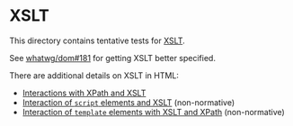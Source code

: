 # XSLT

This directory contains tentative tests for [XSLT](https://dom.spec.whatwg.org/#xslt).

See [whatwg/dom#181](https://github.com/whatwg/dom/issues/181) for getting XSLT
better specified.

There are additional details on XSLT in HTML:
- [Interactions with XPath and XSLT](https://html.spec.whatwg.org/multipage/infrastructure.html#interactions-with-xpath-and-xslt)
- [Interaction of `script` elements and XSLT](https://html.spec.whatwg.org/multipage/scripting.html#scriptTagXSLT) (non-normative)
- [Interaction of `template` elements with XSLT and XPath](https://html.spec.whatwg.org/multipage/scripting.html#template-XSLT-XPath) (non-normative)
